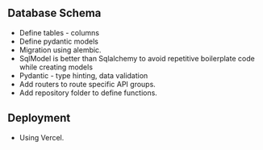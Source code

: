 ## Database Schema

* Define tables - columns
* Define pydantic models
* Migration using alembic.
* SqlModel is better than Sqlalchemy to avoid repetitive boilerplate code while creating models
* Pydantic - type hinting, data validation
* Add routers to route specific API groups.
* Add repository folder to define functions.

## Deployment

* Using Vercel.
